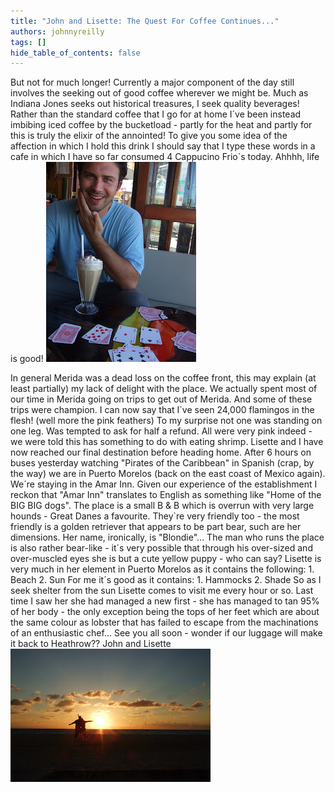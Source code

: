 ```yaml
---
title: "John and Lisette: The Quest For Coffee Continues..."
authors: johnnyreilly
tags: []
hide_table_of_contents: false
---
```

But not for much longer! Currently a major component of the day still involves the seeking out of good coffee wherever we might be. Much as Indiana Jones seeks out historical treasures, I seek quality beverages! Rather than the standard coffee that I go for at home I´ve been instead imbibing iced coffee by the bucketload - partly for the heat and partly for this is truly the elixir of the annointed! To give you some idea of the affection in which I hold this drink I should say that I type these words in a cafe in which I have so far consumed 4 Cappucino Frio\`s today. Ahhhh, life is good! ![](DSCF2818.JPG)

 In general Merida was a dead loss on the coffee front, this may explain (at least partially) my lack of delight with the place. We actually spent most of our time in Merida going on trips to get out of Merida. And some of these trips were champion. I can now say that I\`ve seen 24,000 flamingos in the flesh! (well more the pink feathers) To my surprise not one was standing on one leg. Was tempted to ask for half a refund. All were very pink indeed - we were told this has something to do with eating shrimp. Lisette and I have now reached our final destination before heading home. After 6 hours on buses yesterday watching "Pirates of the Caribbean" in Spanish (crap, by the way) we are in Puerto Morelos (back on the east coast of Mexico again). We´re staying in the Amar Inn. Given our experience of the establishment I reckon that "Amar Inn" translates to English as something like "Home of the BIG BIG dogs". The place is a small B & B which is overrun with very large hounds - Great Danes a favourite. They\`re very friendly too - the most friendly is a golden retriever that appears to be part bear, such are her dimensions. Her name, ironically, is "Blondie"... The man who runs the place is also rather bear-like - it´s very possible that through his over-sized and over-muscled eyes she is but a cute yellow puppy - who can say? Lisette is very much in her element in Puerto Morelos as it contains the following: 1. Beach 2. Sun For me it´s good as it contains: 1. Hammocks 2. Shade So as I seek shelter from the sun Lisette comes to visit me every hour or so. Last time I saw her she had managed a new first - she has managed to tan 95% of her body - the only exception being the tops of her feet which are about the same colour as lobster that has failed to escape from the machinations of an enthusiastic chef... See you all soon - wonder if our luggage will make it back to Heathrow?? John and Lisette ![](Us+At+Dawn.JPG)



